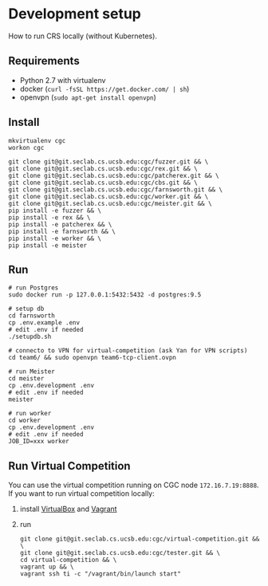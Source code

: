 # Development setup

How to run CRS locally (without Kubernetes).

## Requirements

* Python 2.7 with virtualenv
* docker (`curl -fsSL https://get.docker.com/ | sh`)
* openvpn (`sudo apt-get install openvpn`)


## Install

```
mkvirtualenv cgc
workon cgc

git clone git@git.seclab.cs.ucsb.edu:cgc/fuzzer.git && \
git clone git@git.seclab.cs.ucsb.edu:cgc/rex.git && \
git clone git@git.seclab.cs.ucsb.edu:cgc/patcherex.git && \
git clone git@git.seclab.cs.ucsb.edu:cgc/cbs.git && \
git clone git@git.seclab.cs.ucsb.edu:cgc/farnsworth.git && \
git clone git@git.seclab.cs.ucsb.edu:cgc/worker.git && \
git clone git@git.seclab.cs.ucsb.edu:cgc/meister.git && \
pip install -e fuzzer && \
pip install -e rex && \
pip install -e patcherex && \
pip install -e farnsworth && \
pip install -e worker && \
pip install -e meister
```


## Run

```
# run Postgres
sudo docker run -p 127.0.0.1:5432:5432 -d postgres:9.5

# setup db
cd farnsworth
cp .env.example .env
# edit .env if needed
./setupdb.sh

# connecto to VPN for virtual-competition (ask Yan for VPN scripts)
cd team6/ && sudo openvpn team6-tcp-client.ovpn

# run Meister
cd meister
cp .env.development .env
# edit .env if needed
meister

# run worker
cd worker
cp .env.development .env
# edit .env if needed
JOB_ID=xxx worker
```


## Run Virtual Competition

You can use the virtual competition running on CGC node `172.16.7.19:8888`.
If you want to run virtual competition locally:

1. install [VirtualBox](https://www.virtualbox.org/wiki/Downloads) and [Vagrant](https://www.vagrantup.com/downloads.html)
2. run

   ```
   git clone git@git.seclab.cs.ucsb.edu:cgc/virtual-competition.git && \
   git clone git@git.seclab.cs.ucsb.edu:cgc/tester.git && \
   cd virtual-competition && \
   vagrant up && \
   vagrant ssh ti -c "/vagrant/bin/launch start"
   ```
